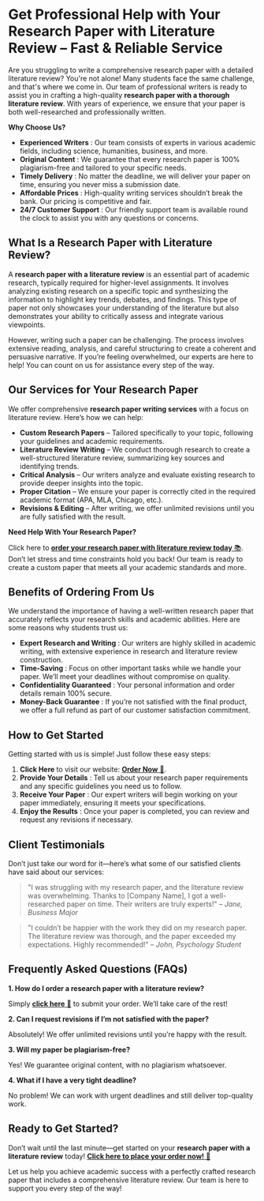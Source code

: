 # Get Professional Help with Your Research Paper with Literature Review – Fast & Reliable Service

Are you struggling to write a comprehensive research paper with a detailed literature review? You're not alone! Many students face the same challenge, and that's where we come in. Our team of professional writers is ready to assist you in crafting a high-quality **research paper with a thorough literature review**. With years of experience, we ensure that your paper is both well-researched and professionally written.

**Why Choose Us?**

- **Experienced Writers** : Our team consists of experts in various academic fields, including science, humanities, business, and more.
- **Original Content** : We guarantee that every research paper is 100% plagiarism-free and tailored to your specific needs.
- **Timely Delivery** : No matter the deadline, we will deliver your paper on time, ensuring you never miss a submission date.
- **Affordable Prices** : High-quality writing services shouldn’t break the bank. Our pricing is competitive and fair.
- **24/7 Customer Support** : Our friendly support team is available round the clock to assist you with any questions or concerns.

## What Is a Research Paper with Literature Review?

A **research paper with a literature review** is an essential part of academic research, typically required for higher-level assignments. It involves analyzing existing research on a specific topic and synthesizing the information to highlight key trends, debates, and findings. This type of paper not only showcases your understanding of the literature but also demonstrates your ability to critically assess and integrate various viewpoints.

However, writing such a paper can be challenging. The process involves extensive reading, analysis, and careful structuring to create a coherent and persuasive narrative. If you’re feeling overwhelmed, our experts are here to help! You can count on us for assistance every step of the way.

## Our Services for Your Research Paper

We offer comprehensive **research paper writing services** with a focus on literature review. Here’s how we can help:

- **Custom Research Papers** – Tailored specifically to your topic, following your guidelines and academic requirements.
- **Literature Review Writing** – We conduct thorough research to create a well-structured literature review, summarizing key sources and identifying trends.
- **Critical Analysis** – Our writers analyze and evaluate existing research to provide deeper insights into the topic.
- **Proper Citation** – We ensure your paper is correctly cited in the required academic format (APA, MLA, Chicago, etc.).
- **Revisions & Editing** – After writing, we offer unlimited revisions until you are fully satisfied with the result.

**Need Help With Your Research Paper?**

Click here to [**order your research paper with literature review today** 📚](https://tinyurl.com/topessay?keyword=research+paper+with+literature+review). Don’t let stress and time constraints hold you back! Our team is ready to create a custom paper that meets all your academic standards and more.

## Benefits of Ordering From Us

We understand the importance of having a well-written research paper that accurately reflects your research skills and academic abilities. Here are some reasons why students trust us:

- **Expert Research and Writing** : Our writers are highly skilled in academic writing, with extensive experience in research and literature review construction.
- **Time-Saving** : Focus on other important tasks while we handle your paper. We’ll meet your deadlines without compromise on quality.
- **Confidentiality Guaranteed** : Your personal information and order details remain 100% secure.
- **Money-Back Guarantee** : If you’re not satisfied with the final product, we offer a full refund as part of our customer satisfaction commitment.

## How to Get Started

Getting started with us is simple! Just follow these easy steps:

1. **Click Here** to visit our website: [**Order Now** 📝](https://tinyurl.com/topessay?keyword=research+paper+with+literature+review).
2. **Provide Your Details** : Tell us about your research paper requirements and any specific guidelines you need us to follow.
3. **Receive Your Paper** : Our expert writers will begin working on your paper immediately, ensuring it meets your specifications.
4. **Enjoy the Results** : Once your paper is completed, you can review and request any revisions if necessary.

## Client Testimonials

Don’t just take our word for it—here’s what some of our satisfied clients have said about our services:

> "I was struggling with my research paper, and the literature review was overwhelming. Thanks to [Company Name], I got a well-researched paper on time. Their writers are truly experts!" – _Jane, Business Major_

> "I couldn’t be happier with the work they did on my research paper. The literature review was thorough, and the paper exceeded my expectations. Highly recommended!" – _John, Psychology Student_

## Frequently Asked Questions (FAQs)

**1. How do I order a research paper with a literature review?**

Simply [**click here** 📝](https://tinyurl.com/topessay?keyword=research+paper+with+literature+review) to submit your order. We’ll take care of the rest!

**2. Can I request revisions if I’m not satisfied with the paper?**

Absolutely! We offer unlimited revisions until you’re happy with the result.

**3. Will my paper be plagiarism-free?**

Yes! We guarantee original content, with no plagiarism whatsoever.

**4. What if I have a very tight deadline?**

No problem! We can work with urgent deadlines and still deliver top-quality work.

## Ready to Get Started?

Don’t wait until the last minute—get started on your **research paper with a literature review** today! [**Click here to place your order now!** 🚀](https://tinyurl.com/topessay?keyword=research+paper+with+literature+review)

Let us help you achieve academic success with a perfectly crafted research paper that includes a comprehensive literature review. Our team is here to support you every step of the way!
